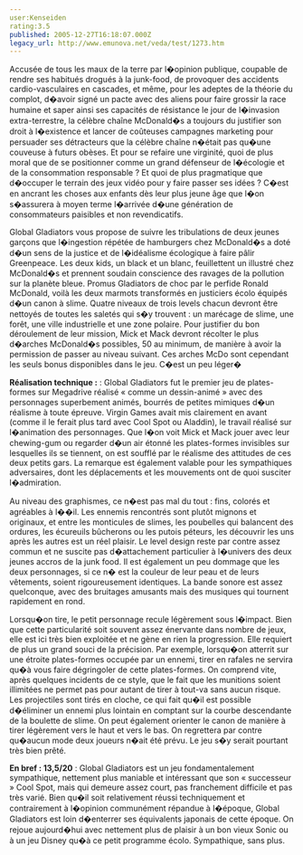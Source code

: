 ```yaml
---
user:Kenseiden
rating:3.5
published: 2005-12-27T16:18:07.000Z
legacy_url: http://www.emunova.net/veda/test/1273.htm
---
```

Accusée de tous les maux de la terre par l�opinion publique, coupable de rendre ses habitués drogués à la junk-food, de provoquer des accidents cardio-vasculaires en cascades, et même, pour les adeptes de la théorie du complot, d�avoir signé un pacte avec des aliens pour faire grossir la race humaine et saper ainsi ses capacités de résistance le jour de l�invasion extra-terrestre, la célèbre chaîne McDonald�s a toujours du justifier son droit à l�existence et lancer de coûteuses campagnes marketing pour persuader ses détracteurs que la célèbre chaîne n�était pas qu�une couveuse à futurs obèses. Et pour se refaire une virginité, quoi de plus moral que de se positionner comme un grand défenseur de l�écologie et de la consommation responsable ? Et quoi de plus pragmatique que d�occuper le terrain des jeux vidéo pour y faire passer ses idées ? C�est en ancrant les choses aux enfants dès leur plus jeune âge que l�on s�assurera à moyen terme l�arrivée d�une génération de consommateurs paisibles et non revendicatifs.  

  

Global Gladiators vous propose de suivre les tribulations de deux jeunes garçons que l�ingestion répétée de hamburgers chez McDonald�s a doté d�un sens de la justice et de l�idéalisme écologique à faire pâlir Greenpeace. Les deux kids, un black et un blanc, feuillettent un illustré chez McDonald�s et prennent soudain conscience des ravages de la pollution sur la planète bleue. Promus Gladiators de choc par le perfide Ronald McDonald, voilà les deux marmots transformés en justiciers écolo équipés d�un canon à slime. Quatre niveaux de trois levels chacun devront être nettoyés de toutes les saletés qui s�y trouvent : un marécage de slime, une forêt, une ville industrielle et une zone polaire. Pour justifier du bon déroulement de leur mission, Mick et Mack devront récolter le plus d�arches McDonald�s possibles, 50 au minimum, de manière à avoir la permission de passer au niveau suivant. Ces arches McDo sont cependant les seuls bonus disponibles dans le jeu. C�est un peu léger�  

  

**Réalisation technique :** : Global Gladiators fut le premier jeu de plates-formes sur Megadrive réalisé « comme un dessin-animé » avec des personnages superbement animés, bourrés de petites mimiques d�un réalisme à toute épreuve. Virgin Games avait mis clairement en avant (comme il le ferait plus tard avec Cool Spot ou Aladdin), le travail réalisé sur l�animation des personnages. Que l�on voit Mick et Mack jouer avec leur chewing-gum ou regarder d�un air étonné les plates-formes invisibles sur lesquelles ils se tiennent, on est soufflé par le réalisme des attitudes de ces deux petits gars. La remarque est également valable pour les sympathiques adversaires, dont les déplacements et les mouvements ont de quoi susciter l�admiration.   

Au niveau des graphismes, ce n�est pas mal du tout : fins, colorés et agréables à l��il. Les ennemis rencontrés sont plutôt mignons et originaux, et entre les monticules de slimes, les poubelles qui balancent des ordures, les écureuils bûcherons ou les putois péteurs, les découvrir les uns après les autres est un réel plaisir. Le level design reste par contre assez commun et ne suscite pas d�attachement particulier à l�univers des deux jeunes accros de la junk food. Il est également un peu dommage que les deux personnages, si ce n� est la couleur de leur peau et de leurs vêtements, soient rigoureusement identiques. La bande sonore est assez quelconque, avec des bruitages amusants mais des musiques qui tournent rapidement en rond.   

Lorsqu�on tire, le petit personnage recule légèrement sous l�impact. Bien que cette particularité soit souvent assez énervante dans nombre de jeux, elle est ici très bien exploitée et ne gène en rien la progression. Elle requiert de plus un grand souci de la précision. Par exemple, lorsqu�on atterrit sur une étroite plates-formes occupée par un ennemi, tirer en rafales ne servira qu�à vous faire dégringoler de cette plates-formes. On comprend vite, après quelques incidents de ce style, que le fait que les munitions soient illimitées ne permet pas pour autant de tirer à tout-va sans aucun risque. Les projectiles sont tirés en cloche, ce qui fait qu�il est possible d�éliminer un ennemi plus lointain en comptant sur la courbe descendante de la boulette de slime. On peut également orienter le canon de manière à tirer légèrement vers le haut et vers le bas. On regrettera par contre qu�aucun mode deux joueurs n�ait été prévu. Le jeu s�y serait pourtant très bien prêté.   

  

  

**En bref : 13,5/20** : Global Gladiators est un jeu fondamentalement sympathique, nettement plus maniable et intéressant que son « successeur » Cool Spot, mais qui demeure assez court, pas franchement difficile et pas très varié. Bien qu�il soit relativement réussi techniquement et contrairement à l�opinion communément répandue à l�époque, Global Gladiators est loin d�enterrer ses équivalents japonais de cette époque. On rejoue aujourd�hui avec nettement plus de plaisir à un bon vieux Sonic ou à un jeu Disney qu�à ce petit programme écolo. Sympathique, sans plus.